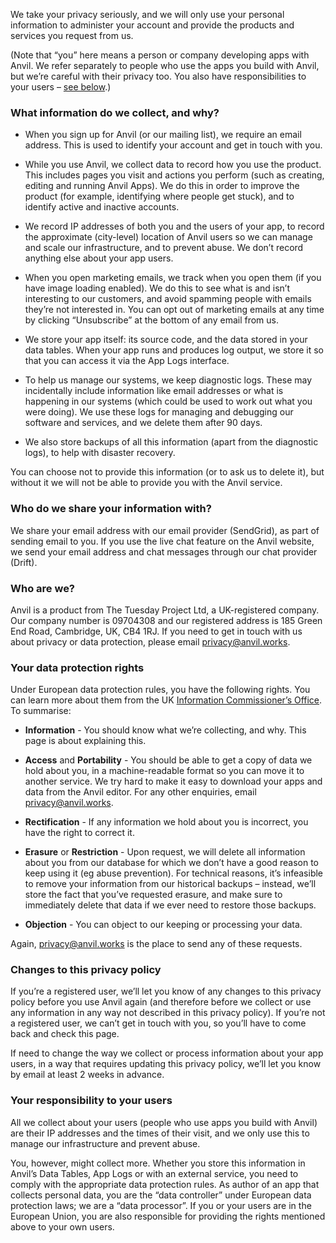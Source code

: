We take your privacy seriously, and we will only use your personal information to administer your account and provide the products and services you request from us.

(Note that “you” here means a person or company developing apps with Anvil. We refer separately to people who use the apps you build with Anvil, but we’re careful with their privacy too. You also have responsibilities to your users – [see below](#user-responsibilities).)

### What information do we collect, and why?

* When you sign up for Anvil (or our mailing list), we require an email address. This is used to identify your account and get in touch with you.
    
* While you use Anvil, we collect data to record how you use the product. This includes pages you visit and actions you perform (such as creating, editing and running Anvil Apps). We do this in order to improve the product (for example, identifying where people get stuck), and to identify active and inactive accounts.
    
* We record IP addresses of both you and the users of your app, to record the approximate (city-level) location of Anvil users so we can manage and scale our infrastructure, and to prevent abuse. We don’t record anything else about your app users.
    
* When you open marketing emails, we track when you open them (if you have image loading enabled). We do this to see what is and isn’t interesting to our customers, and avoid spamming people with emails they’re not interested in. You can opt out of marketing emails at any time by clicking “Unsubscribe” at the bottom of any email from us.
    
* We store your app itself: its source code, and the data stored in your data tables. When your app runs and produces log output, we store it so that you can access it via the App Logs interface.
    
* To help us manage our systems, we keep diagnostic logs. These may incidentally include information like email addresses or what is happening in our systems (which could be used to work out what you were doing). We use these logs for managing and debugging our software and services, and we delete them after 90 days.
    
* We also store backups of all this information (apart from the diagnostic logs), to help with disaster recovery.
    

You can choose not to provide this information (or to ask us to delete it), but without it we will not be able to provide you with the Anvil service.

### Who do we share your information with?

We share your email address with our email provider (SendGrid), as part of sending email to you. If you use the live chat feature on the Anvil website, we send your email address and chat messages through our chat provider (Drift).

### Who are we?

Anvil is a product from The Tuesday Project Ltd, a UK-registered company. Our company number is 09704308 and our registered address is 185 Green End Road, Cambridge, UK, CB4 1RJ. If you need to get in touch with us about privacy or data protection, please email [privacy@anvil.works](mailto:privacy@anvil.works).

### Your data protection rights

Under European data protection rules, you have the following rights. You can learn more about them from the UK [Information Commissioner’s Office](https://ico.org.uk/for-the-public/). To summarise:

* **Information** - You should know what we’re collecting, and why. This page is about explaining this.
    
* **Access** and **Portability** - You should be able to get a copy of data we hold about you, in a machine-readable format so you can move it to another service. We try hard to make it easy to download your apps and data from the Anvil editor. For any other enquiries, email [privacy@anvil.works](mailto:privacy@anvil.works).
    
* **Rectification** - If any information we hold about you is incorrect, you have the right to correct it.
    
* **Erasure** or **Restriction** - Upon request, we will delete all information about you from our database for which we don’t have a good reason to keep using it (eg abuse prevention). For technical reasons, it’s infeasible to remove your information from our historical backups – instead, we’ll store the fact that you’ve requested erasure, and make sure to immediately delete that data if we ever need to restore those backups.
    
* **Objection** - You can object to our keeping or processing your data.
    

Again, [privacy@anvil.works](mailto:privacy@anvil.works) is the place to send any of these requests.

### Changes to this privacy policy

If you’re a registered user, we’ll let you know of any changes to this privacy policy before you use Anvil again (and therefore before we collect or use any information in any way not described in this privacy policy). If you’re not a registered user, we can’t get in touch with you, so you’ll have to come back and check this page.

If need to change the way we collect or process information about your app users, in a way that requires updating this privacy policy, we’ll let you know by email at least 2 weeks in advance.

### Your responsibility to your users

All we collect about your users (people who use apps you build with Anvil) are their IP addresses and the times of their visit, and we only use this to manage our infrastructure and prevent abuse.

You, however, might collect more. Whether you store this information in Anvil’s Data Tables, App Logs or with an external service, you need to comply with the appropriate data protection rules. As author of an app that collects personal data, you are the “data controller” under European data protection laws; we are a “data processor”. If you or your users are in the European Union, you are also responsible for providing the rights mentioned above to your own users.